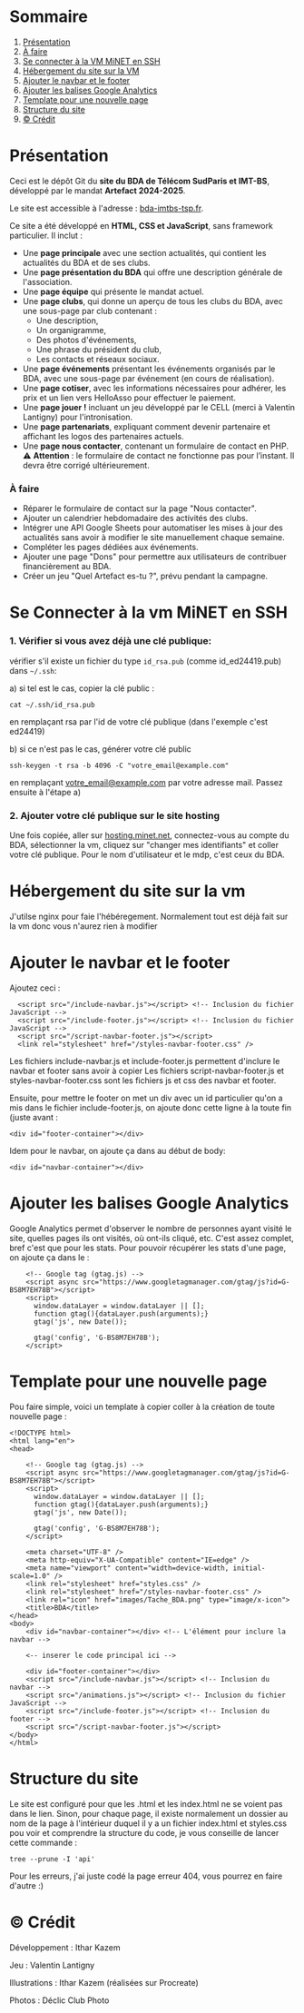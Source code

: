 # Sommaire

1. [Présentation](#présentation)  
2. [À faire](#à-faire)  
3. [Se connecter à la VM MiNET en SSH](#se-connecter-à-la-vm-minet-en-ssh)  
4. [Hébergement du site sur la VM](#hébergement-du-site-sur-la-vm)  
5. [Ajouter le navbar et le footer](#ajouter-le-navbar-et-le-footer)  
6. [Ajouter les balises Google Analytics](#ajouter-les-balises-google-analytics)  
7. [Template pour une nouvelle page](#template-pour-une-nouvelle-page)
8. [Structure du site](#structure-du-site)
9. [&copy; Crédit](#&copy;crédit)

# Présentation 
Ceci est le dépôt Git du **site du BDA de Télécom SudParis et IMT-BS**, développé par le mandat **Artefact 2024-2025**.

Le site est accessible à l'adresse : [bda-imtbs-tsp.fr](http://bda-imtbs-tsp.fr).

Ce site a été développé en **HTML, CSS et JavaScript**, sans framework particulier. Il inclut :  
- Une **page principale** avec une section actualités, qui contient les actualités du BDA et de ses clubs.  
- Une **page présentation du BDA** qui offre une description générale de l'association.  
- Une **page équipe** qui présente le mandat actuel.  
- Une **page clubs**, qui donne un aperçu de tous les clubs du BDA, avec une sous-page par club contenant :
  - Une description,  
  - Un organigramme,  
  - Des photos d'événements,  
  - Une phrase du président du club,  
  - Les contacts et réseaux sociaux.  
- Une **page événements** présentant les événements organisés par le BDA, avec une sous-page par événement (en cours de réalisation).  
- Une **page cotiser**, avec les informations nécessaires pour adhérer, les prix et un lien vers HelloAsso pour effectuer le paiement.  
- Une **page jouer !** incluant un jeu développé par le CELL (merci à Valentin Lantigny) pour l'intronisation.  
- Une **page partenariats**, expliquant comment devenir partenaire et affichant les logos des partenaires actuels.  
- Une **page nous contacter**, contenant un formulaire de contact en PHP.  
  ⚠️ **Attention** : le formulaire de contact ne fonctionne pas pour l’instant. Il devra être corrigé ultérieurement.

### À faire
- Réparer le formulaire de contact sur la page "Nous contacter".  
- Ajouter un calendrier hebdomadaire des activités des clubs.  
- Intégrer une API Google Sheets pour automatiser les mises à jour des actualités sans avoir à modifier le site manuellement chaque semaine.  
- Compléter les pages dédiées aux événements.  
- Ajouter une page "Dons" pour permettre aux utilisateurs de contribuer financièrement au BDA.  
- Créer un jeu "Quel Artefact es-tu ?", prévu pendant la campagne.

# Se Connecter à la vm MiNET en SSH 
### 1. Vérifier si vous avez déjà une clé publique: 

vérifier s'il existe un fichier du type ```id_rsa.pub``` (comme id_ed24419.pub) dans ```~/.ssh```: 

  a) si tel est le cas, copier la clé public :
  ````
  cat ~/.ssh/id_rsa.pub
  ````
 en remplaçant rsa par l'id de votre clé publique (dans l'exemple c'est ed24419)
 
  b) si ce n'est pas le cas, générer votre clé public
  ````
  ssh-keygen -t rsa -b 4096 -C "votre_email@example.com"
  ````
 en remplaçant votre_email@example.com par votre adresse mail. Passez ensuite à l'étape a)
 

### 2. Ajouter votre clé publique sur le site hosting

Une fois copiée, aller sur [hosting.minet.net](hosting.minet.net), connectez-vous au compte du BDA, sélectionner la vm, cliquez sur "changer mes identifiants" et coller votre clé publique. Pour le nom d'utilisateur et le mdp, c'est ceux du BDA. 

# Hébergement du site sur la vm 

J'utilse nginx pour faie l'hébéregement. Normalement tout est déjà fait sur la vm donc vous n'aurez rien à modifier 

# Ajouter le navbar et le footer 
Ajoutez ceci :
  ````
    <script src="/include-navbar.js"></script> <!-- Inclusion du fichier JavaScript -->
    <script src="/include-footer.js"></script> <!-- Inclusion du fichier JavaScript -->
    <script src="/script-navbar-footer.js"></script>
    <link rel="stylesheet" href="/styles-navbar-footer.css" />
  ````
Les fichiers include-navbar.js et include-footer.js permettent d'inclure le navbar et footer sans avoir à copier 
Les fichiers script-navbar-footer.js et styles-navbar-footer.css sont les fichiers js et css des navbar et footer.

Ensuite, pour mettre le footer on met un div avec un id particulier qu'on a mis dans le fichier include-footer.js, on ajoute donc cette ligne à la toute fin (juste avant </body>:
````
<div id="footer-container"></div>
````
Idem pour le navbar, on ajoute ça dans au début de body: 
````
<div id="navbar-container"></div>
````

# Ajouter les balises Google Analytics 
Google Analytics permet d'observer le nombre de personnes ayant visité le site, quelles pages ils ont visités, où ont-ils cliqué, etc. C'est assez complet, bref c'est que pour les stats. Pour pouvoir récupérer les stats d'une page, on ajoute ça dans le <head> : 
````
    <!-- Google tag (gtag.js) -->
    <script async src="https://www.googletagmanager.com/gtag/js?id=G-BS8M7EH78B"></script>
    <script>
      window.dataLayer = window.dataLayer || [];
      function gtag(){dataLayer.push(arguments);}
      gtag('js', new Date());

      gtag('config', 'G-BS8M7EH78B');
    </script>
````

# Template pour une nouvelle page
Pou faire simple, voici un template à copier coller à la création de toute nouvelle page : 
````
<!DOCTYPE html>
<html lang="en">
<head>
    
    <!-- Google tag (gtag.js) -->
    <script async src="https://www.googletagmanager.com/gtag/js?id=G-BS8M7EH78B"></script>
    <script>
      window.dataLayer = window.dataLayer || [];
      function gtag(){dataLayer.push(arguments);}
      gtag('js', new Date());

      gtag('config', 'G-BS8M7EH78B');
    </script>

    <meta charset="UTF-8" />
    <meta http-equiv="X-UA-Compatible" content="IE=edge" />
    <meta name="viewport" content="width=device-width, initial-scale=1.0" />
    <link rel="stylesheet" href="styles.css" />
    <link rel="stylesheet" href="/styles-navbar-footer.css" />
    <link rel="icon" href="images/Tache_BDA.png" type="image/x-icon">
    <title>BDA</title>
</head>
<body>
    <div id="navbar-container"></div> <!-- L'élément pour inclure la navbar -->

    <-- inserer le code principal ici -->

    <div id="footer-container"></div>
    <script src="/include-navbar.js"></script> <!-- Inclusion du navbar -->
    <script src="/animations.js"></script> <!-- Inclusion du fichier JavaScript -->
    <script src="/include-footer.js"></script> <!-- Inclusion du footer -->
    <script src="/script-navbar-footer.js"></script>
</body>
</html>
````

# Structure du site 
Le site est configuré pour que les .html et les index.html ne se voient pas dans le lien. Sinon, pour chaque page, il existe normalement un dossier au nom de la page à l'intérieur duquel il y a un fichier index.html et styles.css
pou voir et comprendre la structure du code, je vous conseille de lancer cette commande : 

````
tree --prune -I 'api'
````

Pour les erreurs, j'ai juste codé la page erreur 404, vous pourrez en faire d'autre :)

# &copy; Crédit
Développement : Ithar Kazem

Jeu : Valentin Lantigny

Illustrations : Ithar Kazem (réalisées sur Procreate)

Photos : Déclic Club Photo
